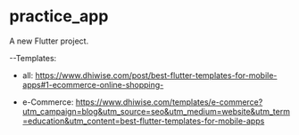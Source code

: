 # practice_app

A new Flutter project.

--Templates:
* all: https://www.dhiwise.com/post/best-flutter-templates-for-mobile-apps#1-ecommerce-online-shopping-

* e-Commerce: https://www.dhiwise.com/templates/e-commerce?utm_campaign=blog&utm_source=seo&utm_medium=website&utm_term=education&utm_content=best-flutter-templates-for-mobile-apps


